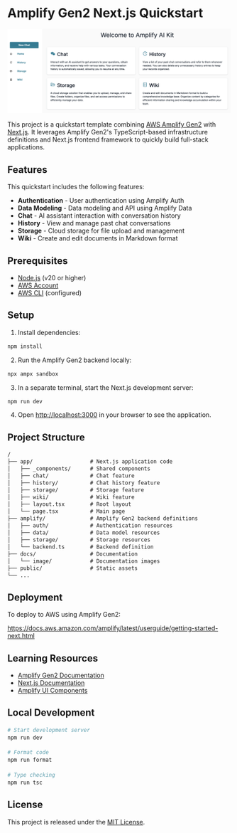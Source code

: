 # Amplify Gen2 Next.js Quickstart

![Home Screen](docs/image/Home.png)

This project is a quickstart template combining [AWS Amplify Gen2](https://docs.amplify.aws/gen2/) with [Next.js](https://nextjs.org/). It leverages Amplify Gen2's TypeScript-based infrastructure definitions and Next.js frontend framework to quickly build full-stack applications.

## Features

This quickstart includes the following features:

- **Authentication** - User authentication using Amplify Auth
- **Data Modeling** - Data modeling and API using Amplify Data
- **Chat** - AI assistant interaction with conversation history
- **History** - View and manage past chat conversations
- **Storage** - Cloud storage for file upload and management
- **Wiki** - Create and edit documents in Markdown format

## Prerequisites

- [Node.js](https://nodejs.org/) (v20 or higher)
- [AWS Account](https://aws.amazon.com/)
- [AWS CLI](https://aws.amazon.com/cli/) (configured)

## Setup

1. Install dependencies:

```bash
npm install
```

2. Run the Amplify Gen2 backend locally:

```bash
npx ampx sandbox
```

3. In a separate terminal, start the Next.js development server:

```bash
npm run dev
```

4. Open [http://localhost:3000](http://localhost:3000) in your browser to see the application.

## Project Structure

```
/
├── app/                  # Next.js application code
│   ├── _components/      # Shared components
│   ├── chat/             # Chat feature
│   ├── history/          # Chat history feature
│   ├── storage/          # Storage feature
│   ├── wiki/             # Wiki feature
│   ├── layout.tsx        # Root layout
│   └── page.tsx          # Main page
├── amplify/              # Amplify Gen2 backend definitions
│   ├── auth/             # Authentication resources
│   ├── data/             # Data model resources
│   ├── storage/          # Storage resources
│   └── backend.ts        # Backend definition
├── docs/                 # Documentation
│   └── image/            # Documentation images
├── public/               # Static assets
└── ...
```

## Deployment

To deploy to AWS using Amplify Gen2:

https://docs.aws.amazon.com/amplify/latest/userguide/getting-started-next.html

## Learning Resources

- [Amplify Gen2 Documentation](https://docs.amplify.aws/gen2/)
- [Next.js Documentation](https://nextjs.org/docs)
- [Amplify UI Components](https://ui.docs.amplify.aws/)

## Local Development

```bash
# Start development server
npm run dev

# Format code
npm run format

# Type checking
npm run tsc
```

## License

This project is released under the [MIT License](LICENSE).
